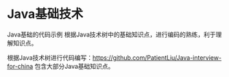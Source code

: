 # Java基础技术
Java基础的代码示例
   根据Java技术树中的基础知识点，进行编码的熟练，利于理解知识点。

根据Java技术树进行代码编写：https://github.com/PatientLiu/Java-interview-for-china
包含大部分Java基础知识点。
